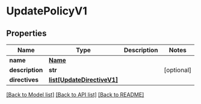 # UpdatePolicyV1

## Properties
Name | Type | Description | Notes
------------ | ------------- | ------------- | -------------
**name** | [**Name**](Name.md) |  | 
**description** | **str** |  | [optional] 
**directives** | [**list[UpdateDirectiveV1]**](UpdateDirectiveV1.md) |  | 

[[Back to Model list]](../README.md#documentation-for-models) [[Back to API list]](../README.md#documentation-for-api-endpoints) [[Back to README]](../README.md)

